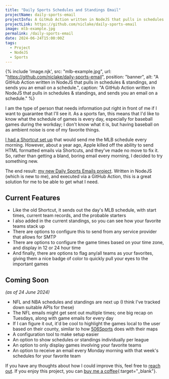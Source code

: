 ```yaml
---
title: "Daily Sports Schedules and Standings Email"
projectName: daily-sports-email
projectInfo: A GitHub Action written in NodeJS that pulls in schedules & standings, and sends you an email on a schedule.
projectLink: https://github.com/niclake/daily-sports-email
image: mlb-example.jpg
permalink: /daily-sports-email
date: 2024-06-24T15:00:00Z
tags: 
  - Project
  - NodeJS
  - Sports
---
```


{% include 'image.njk',
  src: "mlb-example.jpg",
  url: "https://github.com/niclake/daily-sports-email",
  position: "banner",
  alt: "A GitHub Action written in NodeJS that pulls in schedules & standings, and sends you an email on a schedule.",
  caption: "A GitHub Action written in NodeJS that pulls in schedules & standings, and sends you an email on a schedule."
%}

I am the type of person that needs information put right in front of me if I want to guarantee that I'll see it. As a sports fan, this means that I'd like to know what the schedule of games is every day, especially for baseball games during the workday; I don't know what it is, but having baseball on as ambient noise is one of my favorite things.

[I had a Shortcut set up](/mlb-schedule-shortcut) that would send me the MLB schedule every morning. However, about a year ago, Apple killed off the ability to send HTML formatted emails via Shortcuts, and they've made no move to fix it. So, rather than getting a bland, boring email every morning, I decided to try something new.

The end result: [my new Daily Sports Emails project](https://github.com/niclake/daily-sports-email). Written in NodeJS (which is new to me), and executed via a GitHub Action, this is a great solution for me to be able to get what I need.

## Current Features

- Like the old Shortcut, it sends out the day's MLB schedule, with start times, current team records, and the probable starters
- I also added in the current standings, so you can see how your favorite teams stack up
- There are options to configure this to send from any service provider that allows for SMTP
- There are options to configure the game times based on your time zone, and display in 12 or 24 hour time
- And finally, there are options to flag any/all teams as your favorites, giving them a nice badge of color to quickly pull your eyes to the important games

## Coming Soon

*(as of 24 June 2024)*

- NFL and NBA schedules and standings are next up (I think I've tracked down suitable APIs for these)
- The NFL emails might get sent out multiple times; one big recap on Tuesdays, along with game emails for every day
- If I can figure it out, it'd be cool to highlight the games local to the user based on their county, similar to how [506Sports](https://506sports.com) does with their maps
- A configuration tool to make setup easier
- An option to show schedules or standings individually per league
- An option to only display games involving your favorite teams
- An option to receive an email every Monday morning with that week's schedules for your favorite team

If you have any thoughts about how I could improve this, feel free to [reach out](/hello). If you enjoy this project, you can [buy me a coffee](https://ko-fi.com/niclake){:target="_blank"}.
